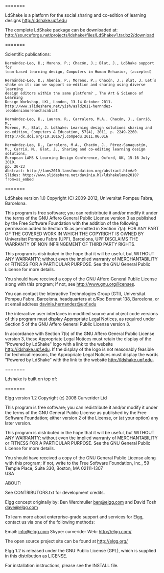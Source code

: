 =======

LdShake is a platform for the social sharing and co-edition of learning designs
http://ldshake.upf.edu

The complete LdShake package can be downloaded at:
http://sourceforge.net/projects/ldshake/files/LdShakev1.tar.bz2/download

=======

Scientific publications: 

    Hernández-Leo, D.; Moreno, P.; Chacón, J.; Blat, J., LdShake support for 
    team-based learning design, Computers in Human Behavior, (accepted)

    Hernández-Leo, D.; Abenia, P.; Moreno, P.; Chacón, J.; Blat, J. Let’s 
    shake on it: can we support co-edition and sharing using diverse learning 
    design editors within the same platform? , The Art & Science of Learning 
    Design Workshop, LKL, London, 13-14 October 2011.
    http://www.slideshare.net/yish/asld2011-hernndez-leoabeniamorenochacnblat

    Hernández-Leo, D., Lauren, R., Carralero, M.A., Chacón, J., Carrió, M., 
    Moreno, P., Blat, J. LdShake: Learning design solutions sharing and 
    co-edition, Computers & Education, 57(4), 2011, p. 2249-2260.
    http://dx.doi.org/10.1016/j.compedu.2011.06.016

    Hernández-Leo, D., Carralero, M.A., Chacón, J., Pérez-Sanagustín, 
    M., Carrió, M., Blat, J., Sharing and co-editing learning design solutions, 
    European LAMS & Learning Design Conference, Oxford, UK, 15-16 July 2010, 
    pp. 20-23
    Abstract: http://lams2010.lamsfoundation.org/abstract.htm#a9 
    Slides: http://www.slideshare.net/davinia.hl/ldshakelams2010?from=ss_embed

=======

LdShake version 1.0
Copyright (C) 2009-2012, Universitat Pompeu Fabra, Barcelona.

This program is free software; you can redistribute it and/or modify it under
the terms of the GNU Affero General Public License version 3 as published by the
Free Software Foundation with the addition of the following permission added
to Section 15 as permitted in Section 7(a): FOR ANY PART OF THE COVERED WORK
IN WHICH THE COPYRIGHT IS OWNED BY Universitat Pompeu Fabra (UPF), Barcelona,
UPF DISCLAIMS THE WARRANTY OF NON INFRINGEMENT OF THIRD PARTY RIGHTS.

This program is distributed in the hope that it will be useful, but WITHOUT
ANY WARRANTY; without even the implied warranty of MERCHANTABILITY or FITNESS
FOR A PARTICULAR PURPOSE. See the GNU General Public License for more details.

You should have received a copy of the GNU Affero General Public License along with
this program; if not, see http://www.gnu.org/licenses.
 
You can contact the Interactive Technologies Group (GTI), Universitat Pompeu Fabra, Barcelona.
headquarters at c/Roc Boronat 138, Barcelona, or at email address davinia.hernandez@upf.edu

The interactive user interfaces in modified source and object code versions
of this program must display Appropriate Legal Notices, as required under
Section 5 of the GNU Affero General Public License version 3.

In accordance with Section 7(b) of the GNU Affero General Public License version 3,
these Appropriate Legal Notices must retain the display of the "Powered by
LdShake" logo with a link to the website http://ldshake.upf.edu.
If the display of the logo is not reasonably feasible for
technical reasons, the Appropriate Legal Notices must display the words
"Powered by LdShake" with the link to the website http://ldshake.upf.edu.

=======

Ldshake is built on top of:

=======

Elgg version 1.2
Copyright (c) 2008 Curverider Ltd

This program is free software; you can redistribute it and/or modify
it under the terms of the GNU General Public License as published by
the Free Software Foundation; either version 2 of the License, or
(at your option) any later version.

This program is distributed in the hope that it will be useful,
but WITHOUT ANY WARRANTY; without even the implied warranty of
MERCHANTABILITY or FITNESS FOR A PARTICULAR PURPOSE.  See the
GNU General Public License for more details.

You should have received a copy of the GNU General Public License
along with this program; if not, write to the Free Software
Foundation, Inc., 59 Temple Place, Suite 330, Boston, MA 02111-1307  
USA


ABOUT:

See CONTRIBUTORS.txt for development credits.

Elgg concept originally by:
Ben Werdmuller <ben@elgg.com> and David Tosh <dave@elgg.com>

To learn more about enterprise-grade support and services for Elgg,
contact us via one of the following methods:

Email: info@elgg.com
Skype: curverider
Web:   http://elgg.com/

The open source project site can be found at http://elgg.org/

Elgg 1.2 is released under the GNU Public License (GPL), which
is supplied in this distribution as LICENSE.

For installation instructions, please see the INSTALL file.
